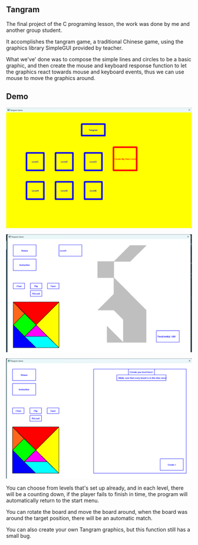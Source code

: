 ## Tangram
The final project of the C programing lesson, the work was done by me and another group student.

It accomplishes the tangram game, a traditional Chinese game, using the graphics library SimpleGUI provided by teacher.

What we've' done was to compose the simple lines and circles to be a basic graphic, and then create the mouse and keyboard response function to let the graphics react towards mouse and keyboard events, thus we can use mouse to move the graphics around.

## Demo
![alt text](image.png)

![alt text](image-1.png)

![alt text](image-2.png)

You can choose from levels that's set up already, and in each level, there will be a counting down, if the player fails to finish in time, the program will automatically return to the start menu. 

You can rotate the board and move the board around, when the board was around the target position, there will be an automatic match.

You can also create your own Tangram graphics, but this function still has a small bug.